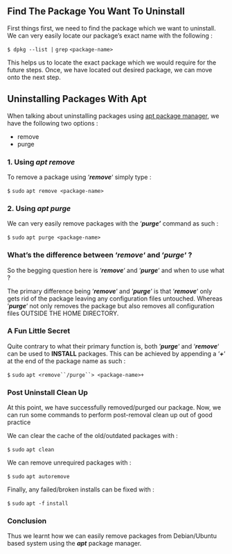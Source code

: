 ## Find The Package You Want To Uninstall

First things first, we need to find the package which we want to uninstall. We can very easily locate our package’s exact name with the following :

`$ dpkg --list |` `grep` `<package-name>`

This helps us to locate the exact package which we would require for the future steps. Once, we have located out desired package, we can move onto the next step.

## Uninstalling Packages With Apt

When talking about uninstalling packages using [apt package manager](https://www.linuxfordevices.com/tutorials/linux/apt-command-in-linux), we have the following two options :

-   remove
-   purge

### 1. Using **_apt remove_**

To remove a package using ‘_**remove**_‘ simply type :

`$` `sudo` `apt remove <package-name>`

### 2. Using **_apt purge_**

We can very easily remove packages with the ‘_**purge’**_ command as such :

`$` `sudo` `apt purge <package-name>`

### What’s the difference between ‘**_remove_**‘ and ‘**_purge_**‘ ?

So the begging question here is ‘**_remove_**‘ and ‘**_purge_**‘ and when to use what ?

The primary difference being ‘**_remove_**‘ and ‘**_purge_**‘ is that ‘**_remove_**‘ only gets rid of the package leaving any configuration files untouched. Whereas ‘**_purge_**‘ not only removes the package but also removes all configuration files OUTSIDE THE HOME DIRECTORY.

### A Fun Little Secret

Quite contrary to what their primary function is, both ‘**_purge_**‘ and ‘**_remove_**‘ can be used to **INSTALL** packages. This can be achieved by appending a ‘**_+_**‘ at the end of the package name as such :

`$` `sudo` `apt <remove``/purge``> <package-name>+`

### Post Uninstall Clean Up

At this point, we have successfully removed/purged our package. Now, we can run some commands to perform post-removal clean up out of good practice

We can clear the cache of the old/outdated packages with :

`$` `sudo` `apt clean`

We can remove unrequired packages with :

`$` `sudo` `apt autoremove`

Finally, any failed/broken installs can be fixed with :

`$` `sudo` `apt -f` `install`

### Conclusion

Thus we learnt how we can easily remove packages from Debian/Ubuntu based system using the **_apt_** package manager.
